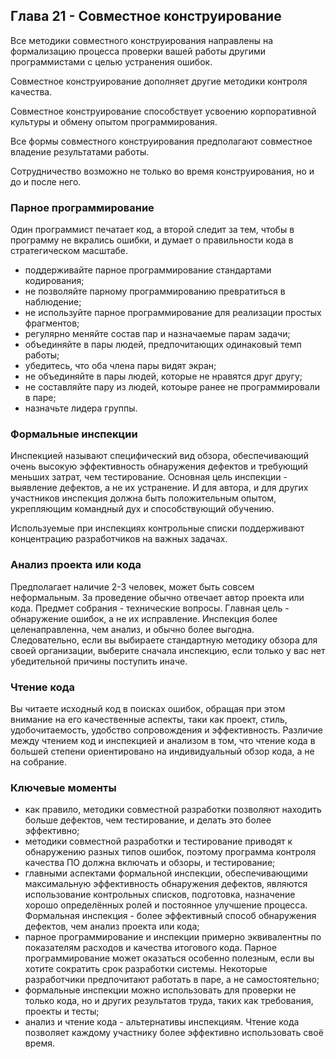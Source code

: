 ## Глава 21 - Совместное конструирование
Все методики совместного конструирования направлены на формализацию процесса проверки вашей работы другими программистами с целью устранения ошибок.

Совместное конструирование дополняет другие методики контроля качества.

Совместное конструирование способствует усвоению корпоративной культуры и обмену опытом программирования.

Все формы совместного конструирования предполагают совместное владение результатами работы.

Сотрудничество возможно не только во время конструирования, но и до и после него.

### Парное программирование
Один программист печатает код, а второй следит за тем, чтобы в программу не вкрались ошибки, и думает о правильности кода в стратегическом масштабе.
- поддерживайте парное программирование стандартами кодирования;
- не позволяйте парному программированию превратиться в наблюдение;
- не используйте парное программирование для реализации простых фрагментов;
- регулярно меняйте состав пар и назначаемые парам задачи;
- объединяйте в пары людей, предпочитающих одинаковый темп работы;
- убедитесь, что оба члена пары видят экран;
- не объединяйте в пары людей, которые не нравятся друг другу;
- не составляйте пару из людей, котоыре ранее не программировали в паре;
- назначьте лидера группы.
### Формальные инспекции
Инспекцией называют специфический вид обзора, обеспечивающий очень высокую эффективность обнаружения дефектов и требующий меньших затрат, чем тестирование.
Основная цель инспекции - выявление дефектов, а не их устранение. И для автора, и для других участников инспекция должна быть положительным опытом, укрепляющим командный дух и способствующий обучению.

Используемые при инспекциях контрольные списки поддерживают концентрацию разработчиков на важных задачах.
### Анализ проекта или кода
Предполагает наличие 2-3 человек, может быть совсем неформальным. За проведение обычно отвечает автор проекта или кода. Предмет собрания - технические вопросы. Главная цель - обнаружение ошибок, а не их исправление. Инспекция более целенаправленна, чем анализ, и обычно более выгодна. Следовательно, если вы выбираете стандартную методику обзора для своей организации, выберите сначала инспекцию, если только у вас нет убедительной причины поступить иначе.
### Чтение кода
Вы читаете исходный код в поисках ошибок, обращая при этом внимание на его качественные аспекты, таки как проект, стиль, удобочитаемость, удобство сопровождения и эффективность. Различие между чтением код и инспекцией и анализом в том, что чтение кода в большей степени ориентировано на индивидуальный обзор кода, а не на собрание.
### Ключевые моменты
- как правило, методики совместной разработки позволяют находить больше дефектов, чем тестирование, и делать это более эффективно;
- методики совместной разработки и тестирование приводят к обнаружению разных типов ошибок, поэтому программа контроля качества ПО должна включать и обзоры, и тестирование;
- главными аспектами формальной инспекции, обеспечивающими максимальную эффективность обнаружения дефектов, являются использование контрольных списков, подготовка, назначение хорошо определённых ролей и постоянное улучшение процесса. Формальная инспекция - более эффективный способ обнаружения дефектов, чем анализ проекта или кода;
- парное программирование и инспекции примерно эквивалентны по показателям расходов и качества итогового кода. Парное программирование может оказаться особенно полезным, если вы хотите сократить срок разработки системы. Некоторые разработчики предпочитают работать в паре, а не самостоятельно;
- формальные инспекции можно использовать для проверки не только кода, но и других результатов труда, таких как требования, проекты и тесты;
- анализ и чтение кода - альтернативы инспекциям. Чтение кода позволяет каждому участнику более эффективно использовать своё время.